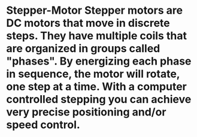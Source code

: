 # Stepper-Motor   Stepper motors are DC motors that move in discrete steps. They have multiple coils that are organized in groups called "phases". By energizing each phase in sequence, the motor will rotate, one step at a time. With a computer controlled stepping you can achieve very precise positioning and/or speed control.
